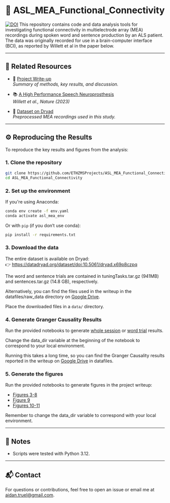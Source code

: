 # 🧠 ASL_MEA_Functional_Connectivity
[![DOI](https://zenodo.org/badge/930843447.svg)](https://doi.org/10.5281/zenodo.15254343)
This repository contains code and data analysis tools for investigating functional connectivity in multielectrode array (MEA) recordings during spoken word and sentence production by an ALS patient. The data was originally recorded for use in a brain-computer interface (BCI), as reported by Willett et al in the paper below.

---

## 📄 Related Resources

- 📝 [Project Write-up](./Broca_s_Functional_Connectivity_Writeup_040725.pdf)  
  _Summary of methods, key results, and discussion._

- 📚 [A High Performance Speech Neuroprosthesis](https://www.nature.com/articles/s41586-023-06377-x)  
  _Willett et al., Nature (2023)_

- 📂 [Dataset on Dryad](https://datadryad.org/dataset/doi:10.5061/dryad.x69p8czpq)  
  _Preprocessed MEA recordings used in this study._

---

## ⚙️ Reproducing the Results

To reproduce the key results and figures from the analysis:

### 1. Clone the repository

```bash
git clone https://github.com/ETHZMSProjects/ASL_MEA_Functional_Connectivity.git
cd ASL_MEA_Functional_Connectivity
```

### 2. Set up the environment

If you're using Anaconda:

```bash
conda env create -f env.yaml
conda activate asl_mea_env
```

Or with `pip` (if you don’t use conda):

```bash
pip install -r requirements.txt
```

### 3. Download the data

The entire dataset is available on Dryad:  
👉 https://datadryad.org/dataset/doi:10.5061/dryad.x69p8czpq

The word and sentence trials are contained in tuningTasks.tar.gz (941MB) and sentences.tar.gz (14.8 GB), respectively. 

Alternatively, you can find the files used in the writeup in the datafiles/raw_data directory on [Google Drive](https://drive.google.com/drive/folders/15R0oX1uf52J9ozRgO0Bv4D00a1oUrliX?usp=sharing).

Place the downloaded files in a `data/` directory.

### 4. Generate Granger Causality Results

Run the provided notebooks to generate [whole session](./GC_Whole_Session.ipynb) or [word trial](./GC_Word_Trials.ipynb) results. 

Change the data_dir variable at the beginning of the notebook to correspond to your local environment.

Running this takes a long time, so you can find the Granger Causality results reported in the writeup on [Google Drive](https://drive.google.com/drive/folders/15R0oX1uf52J9ozRgO0Bv4D00a1oUrliX?usp=sharing) in datafiles.

### 5. Generate the figures

Run the provided notebooks to generate figures in the project writeup:

- [Figures 3-8](./Channel_Activity_Plots.ipynb)
- [Figure 9](./GC_Word_Trials.ipynb)
- [Figures 10-11](./GC_Whole_Session.ipynb)

Remember to change the data_dir variable to correspond with your local environment.

---

## 📝 Notes

- Scripts were tested with Python 3.12.

---

## 📬 Contact

For questions or contributions, feel free to open an issue or email me at aidan.truel@gmail.com. 
